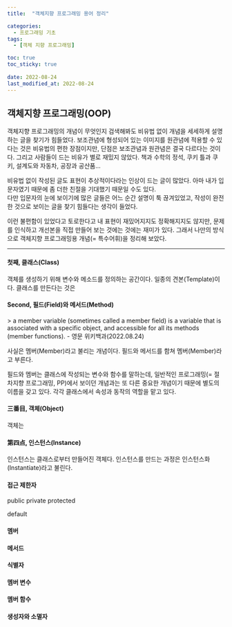 ```yaml
---
title:  "객체지향 프로그래밍 용어 정리"

categories:
  - 프로그래밍 기초
tags:
  - [객체 지향 프로그래밍]

toc: true
toc_sticky: true
 
date: 2022-08-24
last_modified_at: 2022-08-24
---
```


<h2>객체지향 프로그래밍(OOP)</h2>
객체지향 프로그래밍의 개념이 무엇인지 검색해봐도 비유법 없이 개념을 세세하게 설명하는 글을 찾기가 힘들었다.  
보조관념에 형성되어 있는 이미지를 원관념에 적용할 수 있다는 것은 비유법의 편한 장점이지만, 단점은 보조관념과 원관념은 결국 다르다는 것이다.  
그리고 사람들이 드는 비유가 별로 재밌지 않았다. 책과 수학의 정석, 쿠키 틀과 쿠키, 설계도와 자동차, 공장과 공산품...  

비유법 없이 작성된 글도 표현이 추상적이다라는 인상이 드는 글이 많았다. 아마 내가 입문자였기 때문에 좀 더한 친절을 기대했기 때문일 수도 있다.  
다만 입문자의 눈에 보이기에 많은 글들은 어느 순간 설명이 툭 끊겨있었고, 작성이 완전한 것으로 보이는 글을 찾기 힘들다는 생각이 들었다.

이런 불편함이 있었다고 토로한다고 내 표현이 재밌어지지도 정확해지지도 않지만, 문제를 인식하고 개선본을 직접 만들어 보는 것에는 것에는 재미가 있다.
그래서 나만의 방식으로 객체지향 프로그래밍용 개념(= 특수어휘)을 정리해 보았다.

---

<h4>첫째, 클래스(Class)</h4>
객체를 생성하기 위해 변수와 메소드를 정의하는 공간이다. 일종의 견본(Template)이다.
클래스를 만든다는 것은 


<h4>Second, 필드(Field)와 메서드(Method)</h4>
> a member variable (sometimes called a member field) is a variable that is associated with a specific object, and accessible for all its methods (member functions). - 영문 위키백과(2022.08.24)

사실은 멤버(Member)라고 불리는 개념이다. 필드와 메서드를 함쳐 멤버(Member)라고 부른다.

필드와 멤버는 클래스에 작성되는 변수와 함수를 말하는데, 일반적인 프로그래밍(= 절차지향 프로그래밍, PP)에서 보이던 개념과는 또 다른 중요한 개념이기 때문에 별도의 이름을 갖고 있다.
각각 클래스에서 속성과 동작의 역할을 맡고 있다.

<h4>三番目, 객체(Object)</h4>

객체는

<h4>第四点, 인스턴스(Instance)</h4>

인스턴스는 클래스로부터 만들어진 객체다.  인스턴스를 만드는 과정은 인스턴스화(Instantiate)라고 불린다.

<h4>접근 제한자</h4>
public
private
protected

default

<h4>멤버</h4>

<h4>메서드</h4>

<h4>식별자</h4>

<h4>멤버 변수</h4>
<h4>멤버 함수</h4>
<h4>생성자와 소멸자</h4>
<h4></h4>
<h4></h4>
<h4></h4>
<h4></h4>
<h4></h4>
<h4></h4>
<h4></h4>
